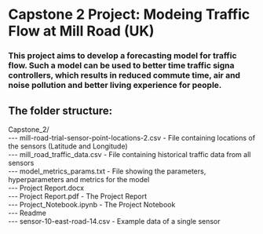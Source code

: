 # Capstone 2 Project: Modeing Traffic Flow at Mill Road (UK)

### This project aims to develop a forecasting model for traffic flow. Such a model can be used to better time traffic signa controllers, which results in reduced commute time, air and noise pollution and better living experience for people. 

## The folder structure:
Capstone_2/
    <br> --- mill-road-trial-sensor-point-locations-2.csv - File containing locations of the sensors (Latitude and Longitude)
    <br> --- mill_road_traffic_data.csv - File containing historical traffic data from all sensors
    <br> --- model_metrics_params.txt - File showing the parameters, hyperparameters and metrics for the model
    <br> --- Project Report.docx
    <br> --- Project Report.pdf - The Project Report
    <br> --- Project_Notebook.ipynb - The Project Notebook
    <br> --- Readme
    <br> --- sensor-10-east-road-14.csv - Example data of a single sensor